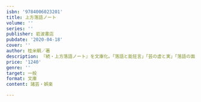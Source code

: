 ```yaml
---
isbn: '9784006023201'
title: 上方落語ノート
volume: ''
series: ''
publisher: 岩波書店
pubdate: '2020-04-18'
cover: ''
author: 桂米朝／著
description: 『続・上方落語ノート』を文庫化。「落語と能狂言」「芸の虚と実」「落語の面白さとは」ほか。解説・石毛直道
price: '1240'
genre: ''
target: 一般
format: 文庫
content: 諸芸・娯楽

---
```

